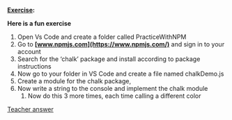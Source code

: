 **<span style="text-decoration:underline;">Exercise</span>:**


**Here is a fun exercise**



1. Open Vs Code and create a folder called PracticeWithNPM
2. Go to **[www.npmjs.com](https://www.npmjs.com/)** and sign in to your account
3. Search for the ‘chalk’ package and install according to package instructions
1. Now go to your folder in VS Code and create a file named chalkDemo.js
2. Create a module for the chalk package,
3. Now write a string to the console and implement the chalk module
    1. Now do this 3 more times, each time calling a different color

[Teacher answer](https://docs.google.com/document/d/1Qg-veSUtiPskRc9yL36zhK0DXFFGmIiL1pjEbs3EUIo/edit?usp=sharing)